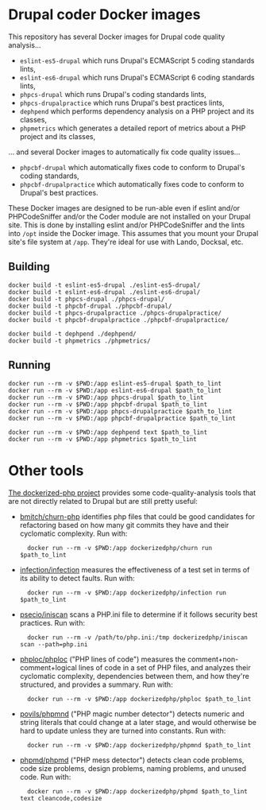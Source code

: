 # Drupal coder Docker images

This repository has several Docker images for Drupal code quality analysis...

* `eslint-es5-drupal` which runs Drupal's ECMAScript 5 coding standards lints,
* `eslint-es6-drupal` which runs Drupal's ECMAScript 6 coding standards lints,
* `phpcs-drupal` which runs Drupal's coding standards lints,
* `phpcs-drupalpractice` which runs Drupal's best practices lints,
* `dephpend` which performs dependency analysis on a PHP project and its classes,
* `phpmetrics` which generates a detailed report of metrics about a PHP project and its classes,

... and several Docker images to automatically fix code quality issues...

* `phpcbf-drupal` which automatically fixes code to conform to Drupal's coding standards,
* `phpcbf-drupalpractice` which automatically fixes code to conform to Drupal's best practices.

These Docker images are designed to be run-able even if eslint and/or PHPCodeSniffer and/or the Coder module are not installed on your Drupal site. This is done by installing eslint and/or PHPCodeSniffer and the lints into `/opt` inside the Docker image. This assumes that you mount your Drupal site's file system at `/app`. They're ideal for use with Lando, Docksal, etc.

## Building

```
docker build -t eslint-es5-drupal ./eslint-es5-drupal/
docker build -t eslint-es6-drupal ./eslint-es6-drupal/
docker build -t phpcs-drupal ./phpcs-drupal/
docker build -t phpcbf-drupal ./phpcbf-drupal/
docker build -t phpcs-drupalpractice ./phpcs-drupalpractice/
docker build -t phpcbf-drupalpractice ./phpcbf-drupalpractice/

docker build -t dephpend ./dephpend/
docker build -t phpmetrics ./phpmetrics/
```

## Running

```
docker run --rm -v $PWD:/app eslint-es5-drupal $path_to_lint
docker run --rm -v $PWD:/app eslint-es6-drupal $path_to_lint
docker run --rm -v $PWD:/app phpcs-drupal $path_to_lint
docker run --rm -v $PWD:/app phpcbf-drupal $path_to_lint
docker run --rm -v $PWD:/app phpcs-drupalpractice $path_to_lint
docker run --rm -v $PWD:/app phpcbf-drupalpractice $path_to_lint

docker run --rm -v $PWD:/app dephpend text $path_to_lint
docker run --rm -v $PWD:/app phpmetrics $path_to_lint
```

# Other tools

[The dockerized-php project](https://github.com/dockerized-php) provides some code-quality-analysis tools that are not directly related to Drupal but are still pretty useful:

* [bmitch/churn-php](https://packagist.org/packages/bmitch/churn-php) identifies php files that could be good candidates for refactoring based on how many git commits they have and their cyclomatic complexity. Run with:

        docker run --rm -v $PWD:/app dockerizedphp/churn run $path_to_lint

* [infection/infection](https://packagist.org/packages/infection/infection) measures the effectiveness of a test set in terms of its ability to detect faults. Run with:

        docker run --rm -v $PWD:/app dockerizedphp/infection run $path_to_lint

* [psecio/iniscan](https://packagist.org/packages/psecio/iniscan) scans a PHP.ini file to determine if it follows security best practices. Run with:

        docker run --rm -v /path/to/php.ini:/tmp dockerizedphp/iniscan scan --path=php.ini

* [phploc/phploc](https://packagist.org/packages/phploc/phploc) ("PHP lines of code") measures the comment+non-comment+logical lines of code in a set of PHP files, and analyzes their cyclomatic complexity, dependencies between them, and how they're structured, and provides a summary. Run with:

        docker run --rm -v $PWD:/app dockerizedphp/phploc $path_to_lint

* [povils/phpmnd](https://packagist.org/packages/povils/phpmnd) ("PHP magic number detector") detects numeric and string literals that could change at a later stage, and would otherwise be hard to update unless they are turned into constants. Run with:

        docker run --rm -v $PWD:/app dockerizedphp/phpmnd $path_to_lint

* [phpmd/phpmd](https://packagist.org/packages/phpmd/phpmd) ("PHP mess detector") detects clean code problems, code size problems, design problems, naming problems, and unused code. Run with:

        docker run --rm -v $PWD:/app dockerizedphp/phpmd $path_to_lint text cleancode,codesize
